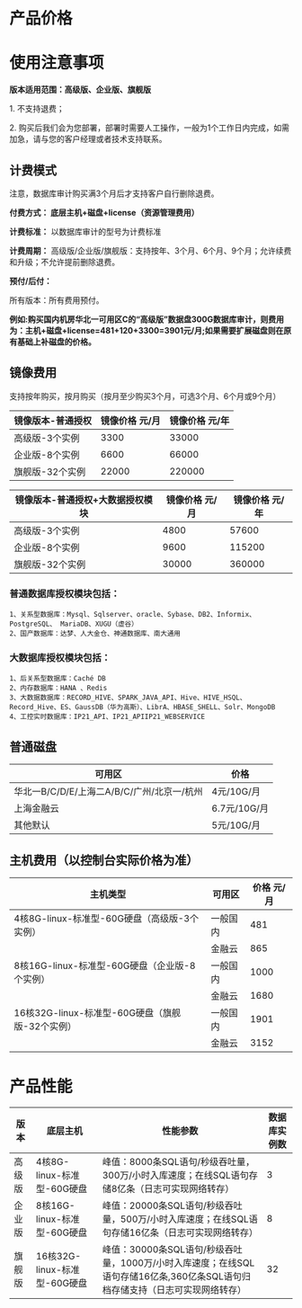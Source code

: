


# 产品价格



# 使用注意事项

**版本适用范围：高级版、企业版、旗舰版**

1\. 不支持退费；

2\. 购买后我们会为您部署，部署时需要人工操作，一般为1个工作日内完成，如需加急，请与您的客户经理或者技术支持联系。


## 计费模式

<wrap em>注意，数据库审计购买满3个月后才支持客户自行删除退费。</wrap>

**付费方式： 底层主机+磁盘+license（资源管理费用）**

**计费标准：** 以数据库审计的型号为计费标准

**计费周期：** 高级版/企业版/旗舰版：支持按年、3个月、6个月、9个月；允许续费和升级；不允许提前删除退费。

**预付/后付：**

所有版本：所有费用预付。

**例如:购买国内机房华北一可用区C的“高级版”数据盘300G数据库审计，则费用为：主机+磁盘+license=481+120+3300=3901元/月;如果需要扩展磁盘则在原有基础上补磁盘的价格。**


## 镜像费用

支持按年购买，按月购买（按月至少购买3个月，可选3个月、6个月或9个月）

| 镜像版本-普通授权        | 镜像价格 元/月  |镜像价格 元/年  |  
| ------          | --------- |--------- |
| 高级版-3个实例   | 3300      |33000   |
| 企业版-8个实例   | 6600      |66000   | 
| 旗舰版-32个实例  | 22000     |220000   |


| 镜像版本-普通授权+大数据授权模块        | 镜像价格 元/月  |镜像价格 元/年  |  
| ------          | --------- |--------- |
| 高级版-3个实例   | 4800      |57600   |
| 企业版-8个实例   | 9600      |115200   | 
| 旗舰版-32个实例  | 30000     |360000   |

### 普通数据库授权模块包括：
    1、关系型数据库：Mysql、Sqlserver、oracle、Sybase、DB2、Informix、PostgreSQL、 MariaDB、XUGU（虚谷）
    2、国产数据库：达梦、人大金仓、神通数据库、南大通用

### 大数据库授权模块包括：

    1、后关系型数据库：Caché DB
    2、内存数据库：HANA 、Redis
    3、大数据数据库：RECORD_HIVE、SPARK_JAVA_API、Hive、HIVE_HSQL、Record_Hive、ES、GaussDB（华为高斯）、LibrA、HBASE_SHELL、Solr、MongoDB
    4、工控实时数据库：IP21_API、IP21_APIIP21_WEBSERVICE




## 普通磁盘

| 可用区        | 价格          |
| ------------- | ------------- |
| 华北一B/C/D/E/上海二A/B/C/广州/北京一/杭州 | 4元/10G/月    |
| 上海金融云   | 6.7元/10G/月 |
| 其他默认     | 5元/10G/月 |

## 主机费用（以控制台实际价格为准）
|  主机类型                          | 可用区                | 价格  元/月          |
| -------------                     | ------------------- |------------- |
| 4核8G-linux-标准型-60G硬盘（高级版-3个实例）|  一般国内  |481|
|                                           |   金融云   |865|
| 8核16G-linux-标准型-60G硬盘（企业版-8个实例）|  一般国内 |1000|
|                                            |   金融云   |1680|
|16核32G-linux-标准型-60G硬盘（旗舰版-32个实例）|  一般国内 |1901|
|                                           |   金融云   |3152|



# 产品性能

| 版本      | 底层主机            | 性能参数                                                     | 数据库实例数 |
| --------- | ---------------------------- | ------------------------------------------------------------ | ------------ |
| 高级版  | 4核8G-linux-标准型-60G硬盘   | 峰值：8000条SQL语句/秒级吞吐量，300万/小时入库速度；在线SQL语句存储8亿条（日志可实现网络转存） | 3   |
| 企业版  | 8核16G-linux-标准型-60G硬盘  | 峰值：20000条SQL语句/秒级吞吐量，500万/小时入库速度；在线SQL语句存储16亿条（日志可实现网络转存） | 8  |
| 旗舰版 | 16核32G-linux-标准型-60G硬盘 | 峰值：30000条SQL语句/秒级吞吐量，1000万/小时入库速度；在线SQL语句存储16亿条,360亿条SQL语句归档存储支持（日志可实现网络转存） | 32           |

